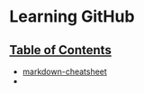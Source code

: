 # Learning GitHub

## <ins>Table of Contents</ins> 
- [markdown-cheatsheet](./learning/github/markdown-cheatsheet.md)
- 
